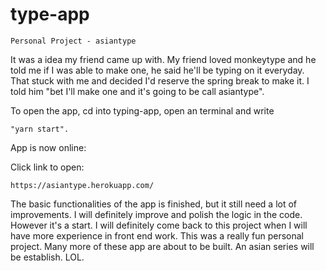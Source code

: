 # type-app

    Personal Project - asiantype

It was a idea my friend came up with. My friend loved monkeytype and he told me if I was able to make one, he said he'll be typing on it everyday. That stuck with me and decided I'd reserve the spring break to make it. I told him "bet I'll make one and it's going to be call asiantype".

To open the app, cd into typing-app, open an terminal and write 

    "yarn start".

App is now online: 

Click link to open:

    https://asiantype.herokuapp.com/


The basic functionalities of the app is finished, but it still need a lot of improvements. I will definitely improve and polish the logic in the code. However it's a start. I will definitely come back to this project when I will have more experience in front end work. This was a really fun personal project. Many more of these app are about to be built. An asian series will be establish. LOL.
